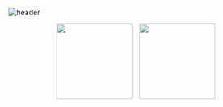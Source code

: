 
![header](https://capsule-render.vercel.app/api?type=venom&color=auto&height=250&section=header&text=Kyutark%20Kim&fontSize=50&fontcolor=gray)

<p align="center">
  <img src="https://github-readme-stats.vercel.app/api/top-langs/?username=Kyutark&layout=compact" style="height: 150px; margin-right: 10px;"/>
  <img src="https://github-readme-stats.vercel.app/api?username=Kyutark&show_icons=true&theme=transparent" style="height: 150px;"/>
</p>
